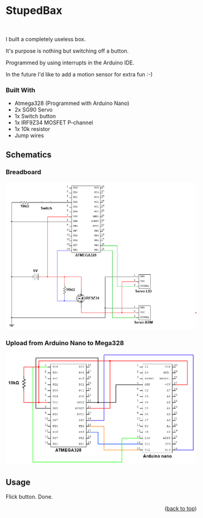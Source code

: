# StupedBax
<br />

<!-- ABOUT THE PROJECT -->
I built a completely useless box.

It's purpose is nothing but switching off a button.

Programmed by using interrupts in the Arduino IDE. 

In the future I'd like to add a motion sensor for extra fun :-)

### Built With
* Atmega328 (Programmed with Arduino Nano)
* 2x SG90 Servo
* 1x Switch button
* 1x IRF9Z34 MOSFET P-channel
* 1x 10k resistor
* Jump wires

## Schematics
### Breadboard
<img src="https://github.com/kaaecreme/StupedBax/blob/main/Schematics/StupedBax_circuit.png" width="650">

### Upload from Arduino Nano to Mega328
<img src="https://github.com/kaaecreme/StupedBax/blob/main/Schematics/Upload_circuit.png" width="650">



<!-- USAGE EXAMPLES -->
## Usage

Flick button. Done.
<p align="right">(<a href="#top">back to top</a>)</p>

